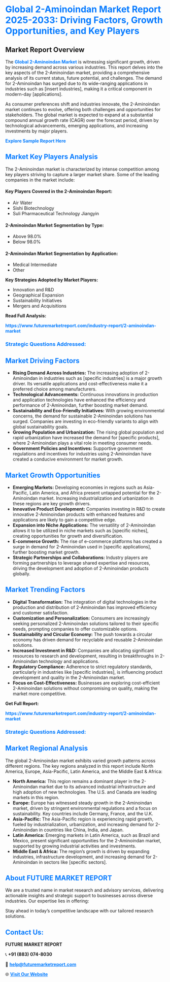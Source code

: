<h1 style="color: #007BFF;">Global 2-Aminoindan Market Report 2025-2033: Driving Factors, Growth Opportunities, and Key Players</h1>

<section id="overview">
<h2>Market Report Overview</h2>
<p>The <a href="https://www.futuremarketreport.com/industry-report/2-aminoindan-market" style="color: #007BFF; text-decoration: none;"><strong>Global 2-Aminoindan Market</strong></a> is witnessing significant growth, driven by increasing demand across various industries. This report delves into the key aspects of the 2-Aminoindan market, providing a comprehensive analysis of its current status, future potential, and challenges. The demand for 2-Aminoindan has surged due to its wide-ranging applications in industries such as [insert industries], making it a critical component in modern-day [applications].</p>
<p>As consumer preferences shift and industries innovate, the 2-Aminoindan market continues to evolve, offering both challenges and opportunities for stakeholders. The global market is expected to expand at a substantial compound annual growth rate (CAGR) over the forecast period, driven by technological advancements, emerging applications, and increasing investments by major players.</p>
</section>

<section id="overview">
<p><a href="https://www.futuremarketreport.com/request-sample/reportId=46824" style="color: #007BFF; text-decoration: none;"><strong>Explore Sample Report Here</strong></a></p>
</section>

<section id="key-players">
<h2 style="color: #007BFF;">Market Key Players Analysis</h2>
<p>The 2-Aminoindan market is characterized by intense competition among key players striving to capture a larger market share. Some of the leading companies in the market include:</p>
<h4>Key Players Covered in the 2-Aminoindan Report:</h4>
<ul><li>Air Water</li><li>Sishi Biotechnology</li><li>Suli Pharmaceutical Technology Jiangyin</li></ul>
<h4>2-Aminoindan Market Segmentation by Type:</h4>
<ul><li>Above 98.0%</li><li>Below 98.0%</li></ul>

<h4>2-Aminoindan Market Segmentation by Application:</h4>
<ul><li>Medical Intermediate</li><li>Other</li></ul>
<p><strong>Key Strategies Adopted by Market Players:</strong></p>
<ul>
<li>Innovation and R&D</li>
<li>Geographical Expansion</li>
<li>Sustainability Initiatives</li>
<li>Mergers and Acquisitions</li>
</ul>
</section>

<section>
<p><strong>Read Full Analysis: </strong></p><a href="https://www.futuremarketreport.com/industry-report/2-aminoindan-market" style="color: #007BFF; text-decoration: none;"><strong>https://www.futuremarketreport.com/industry-report/2-aminoindan-market</strong></a>
<h3 style="color: #007BFF;">Strategic Questions Addressed:</h3>
</section>

<section id="driving-factors">
<h2 style="color: #007BFF;">Market Driving Factors</h2>
<ul>
<li><strong>Rising Demand Across Industries:</strong> The increasing adoption of 2-Aminoindan in industries such as [specific industries] is a major growth driver. Its versatile applications and cost-effectiveness make it a preferred choice among manufacturers.</li>
<li><strong>Technological Advancements:</strong> Continuous innovations in production and application technologies have enhanced the efficiency and performance of 2-Aminoindan, further boosting market demand.</li>
<li><strong>Sustainability and Eco-Friendly Initiatives:</strong> With growing environmental concerns, the demand for sustainable 2-Aminoindan solutions has surged. Companies are investing in eco-friendly variants to align with global sustainability goals.</li>
<li><strong>Growing Population and Urbanization:</strong> The rising global population and rapid urbanization have increased the demand for [specific products], where 2-Aminoindan plays a vital role in meeting consumer needs.</li>
<li><strong>Government Policies and Incentives:</strong> Supportive government regulations and incentives for industries using 2-Aminoindan have created a conducive environment for market growth.</li>
</ul>
</section>

<section id="growth-opportunities">
<h2 style="color: #007BFF;">Market Growth Opportunities</h2>
<ul>
<li><strong>Emerging Markets:</strong> Developing economies in regions such as Asia-Pacific, Latin America, and Africa present untapped potential for the 2-Aminoindan market. Increasing industrialization and urbanization in these regions are key growth drivers.</li>
<li><strong>Innovative Product Development:</strong> Companies investing in R&D to create innovative 2-Aminoindan products with enhanced features and applications are likely to gain a competitive edge.</li>
<li><strong>Expansion into Niche Applications:</strong> The versatility of 2-Aminoindan allows it to be utilized in niche markets such as [specific niches], creating opportunities for growth and diversification.</li>
<li><strong>E-commerce Growth:</strong> The rise of e-commerce platforms has created a surge in demand for 2-Aminoindan used in [specific applications], further boosting market growth.</li>
<li><strong>Strategic Partnerships and Collaborations:</strong> Industry players are forming partnerships to leverage shared expertise and resources, driving the development and adoption of 2-Aminoindan products globally.</li>
</ul>
</section>

<section id="trending-factors">
<h2 style="color: #007BFF;">Market Trending Factors</h2>
<ul>
<li><strong>Digital Transformation:</strong> The integration of digital technologies in the production and distribution of 2-Aminoindan has improved efficiency and customer satisfaction.</li>
<li><strong>Customization and Personalization:</strong> Consumers are increasingly seeking personalized 2-Aminoindan solutions tailored to their specific needs, prompting companies to offer customizable options.</li>
<li><strong>Sustainability and Circular Economy:</strong> The push towards a circular economy has driven demand for recyclable and reusable 2-Aminoindan solutions.</li>
<li><strong>Increased Investment in R&D:</strong> Companies are allocating significant resources to research and development, resulting in breakthroughs in 2-Aminoindan technology and applications.</li>
<li><strong>Regulatory Compliance:</strong> Adherence to strict regulatory standards, particularly in industries like [specific industries], is influencing product development and quality in the 2-Aminoindan market.</li>
<li><strong>Focus on Cost-Effectiveness:</strong> Businesses are exploring cost-efficient 2-Aminoindan solutions without compromising on quality, making the market more competitive.</li>
</ul>
</section>

<section>
<p><strong>Get Full Report: </strong></p><a href="https://www.futuremarketreport.com/industry-report/2-aminoindan-market" style="color: #007BFF; text-decoration: none;"><strong>https://www.futuremarketreport.com/industry-report/2-aminoindan-market</strong></a>
<h3 style="color: #007BFF;">Strategic Questions Addressed:</h3>
</section>


<section id="regional-analysis">
<h2 style="color: #007BFF;">Market Regional Analysis</h2>
<p>The global 2-Aminoindan market exhibits varied growth patterns across different regions. The key regions analyzed in this report include North America, Europe, Asia-Pacific, Latin America, and the Middle East & Africa:</p>
<ul>
<li><strong>North America:</strong> This region remains a dominant player in the 2-Aminoindan market due to its advanced industrial infrastructure and high adoption of new technologies. The U.S. and Canada are leading markets in this region.</li>
<li><strong>Europe:</strong> Europe has witnessed steady growth in the 2-Aminoindan market, driven by stringent environmental regulations and a focus on sustainability. Key countries include Germany, France, and the U.K.</li>
<li><strong>Asia-Pacific:</strong> The Asia-Pacific region is experiencing rapid growth, fueled by industrialization, urbanization, and increasing demand for 2-Aminoindan in countries like China, India, and Japan.</li>
<li><strong>Latin America:</strong> Emerging markets in Latin America, such as Brazil and Mexico, present significant opportunities for the 2-Aminoindan market, supported by growing industrial activities and investments.</li>
<li><strong>Middle East & Africa:</strong> The region’s growth is driven by expanding industries, infrastructure development, and increasing demand for 2-Aminoindan in sectors like [specific sectors].</li>
</ul>
</section>

<footer>
<h2 style="color: #007BFF;">About FUTURE MARKET REPORT</h2>
<p>We are a trusted name in market research and advisory services, delivering actionable insights and strategic support to businesses across diverse industries. Our expertise lies in offering:</p>

<p>Stay ahead in today’s competitive landscape with our tailored research solutions.</p>

<h2 style="color: #007BFF;">Contact Us:</h2>
<p><strong>FUTURE MARKET REPORT</strong></p>
<p>📞 <strong>+91 (883) 074-8030</strong></p>
<p>📧 <strong><a href="mailto:help@futuremarketreport.com" style="color: #007BFF;">help@futuremarketreport.com</a></strong></p>
<p>🌐 <strong><a href="https://www.futuremarketreport.com/" style="color: #007BFF;">Visit Our Website</a></strong></p>
</footer>